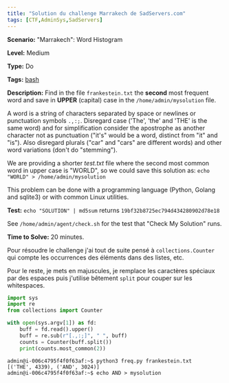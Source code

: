 ```yaml
---
title: "Solution du challenge Marrakech de SadServers.com"
tags: [CTF,AdminSys,SadServers]
---
```


**Scenario:** "Marrakech": Word Histogram

**Level:** Medium

**Type:** Do

**Tags:** [bash](https://sadservers.com/tag/bash)  

**Description:** Find in the file `frankestein.txt` the **second** most frequent word and save in **UPPER** (capital) case in the `/home/admin/mysolution` file.

A word is a string of characters separated by space or newlines or punctuation symbols `.,:;`. Disregard case ('The', 'the' and 'THE' is the same word) and for simplification consider the apostrophe as another character not as punctuation ("it's" would be a word, distinct from "it" and "is"). Also disregard plurals ("car" and "cars" are different words) and other word variations (don't do "stemming").

We are providing a shorter *test.txt* file where the second most common word in upper case is "WORLD", so we could save this solution as: `echo "WORLD" > /home/admin/mysolution`

This problem can be done with a programming language (Python, Golang and sqlite3) or with common Linux utilities.

**Test:** `echo "SOLUTION" | md5sum` returns `19bf32b8725ec794d434280902d78e18`

See `/home/admin/agent/check.sh` for the test that "Check My Solution" runs.

**Time to Solve:** 20 minutes.

Pour résoudre le challenge j'ai tout de suite pensé à `collections.Counter` qui compte les occurrences des éléments dans des listes, etc. 

Pour le reste, je mets en majuscules, je remplace les caractères spéciaux par des espaces puis j'utilise bêtement `split` pour couper sur les whitespaces.

```python
import sys
import re
from collections import Counter

with open(sys.argv[1]) as fd:
    buff = fd.read().upper()
    buff = re.sub(r"[.,:;]", " ", buff)
    counts = Counter(buff.split())
    print(counts.most_common(2))
```

```console
admin@i-006c4795f4f0f63af:~$ python3 freq.py frankestein.txt 
[('THE', 4339), ('AND', 3024)]
admin@i-006c4795f4f0f63af:~$ echo AND > mysolution
```
